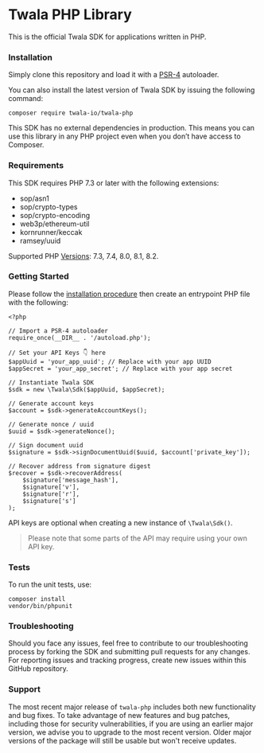 # Twala PHP Library

This is the official Twala SDK for applications written in PHP.

### Installation

Simply clone this repository and load it with a [PSR-4](https://www.php-fig.org/psr/psr-4/) autoloader.


You can also install the latest version of Twala SDK by issuing the following command:

```
composer require twala-io/twala-php
```

This SDK has no external dependencies in production. This means you can use this library in any PHP project even when you don’t have access to Composer.

### Requirements

This SDK requires PHP 7.3 or later with the following extensions:

- sop/asn1
- sop/crypto-types
- sop/crypto-encoding
- web3p/ethereum-util
- kornrunner/keccak
- ramsey/uuid

Supported PHP [Versions](https://www.php.net/supported-versions.php): 7.3, 7.4, 8.0, 8.1, 8.2.

### Getting Started
Please follow the [installation procedure](#installation) then create an entrypoint PHP file with the following:

```
<?php

// Import a PSR-4 autoloader
require_once(__DIR__ . '/autoload.php');

// Set your API Keys 👇 here
$appUuid = 'your_app_uuid'; // Replace with your app UUID
$appSecret = 'your_app_secret'; // Replace with your app secret

// Instantiate Twala SDK
$sdk = new \Twala\Sdk($appUuid, $appSecret);

// Generate account keys
$account = $sdk->generateAccountKeys();

// Generate nonce / uuid
$uuid = $sdk->generateNonce();

// Sign document uuid
$signature = $sdk->signDocumentUuid($uuid, $account['private_key']);

// Recover address from signature digest
$recover = $sdk->recoverAddress(
    $signature['message_hash'],
    $signature['v'],
    $signature['r'],
    $signature['s']
);
```

API keys are optional when creating a new instance of `\Twala\Sdk()`.

> Please note that some parts of the API may require using your own API key.

### Tests

To run the unit tests, use:

```
composer install
vendor/bin/phpunit
```

### Troubleshooting

Should you face any issues, feel free to contribute to our troubleshooting process by forking the SDK and submitting pull requests for any changes. For reporting issues and tracking progress, create new issues within this GitHub repository.

### Support

The most recent major release of `twala-php` includes both new functionality and bug fixes. To take advantage of new features and bug patches, including those for security vulnerabilities, if you are using an earlier major version, we advise you to upgrade to the most recent version. Older major versions of the package will still be usable but won't receive updates.
